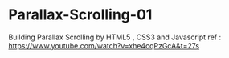 # Parallax-Scrolling-01
Building Parallax Scrolling by HTML5 , CSS3 and Javascript
ref : https://www.youtube.com/watch?v=xhe4cqPzGcA&t=27s
